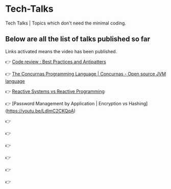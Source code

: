 # Tech-Talks
 Tech Talks | Topics which don't need the minimal coding.

## Below are all the list of talks published so far
 Links activated means the video has been published.
 
 👉 [Code review : Best Practices and Antipatters](https://youtu.be/2Ea1CEYrlH8)
 
 👉 [The Concurnas Programming Language | Concurnas - Open source JVM language](https://youtu.be/68p33EUHJp0)
 
 👉 [Reactive Systems vs Reactive Programming](https://youtu.be/77zK0vfmOM0)
 
 👉 [Password Management by Application | Encryption vs Hashing] (https://youtu.be/LdlmC2CKQqA)
 
 👉
 
 👉
 
 👉
 
 👉
 
 👉
 
 👉
